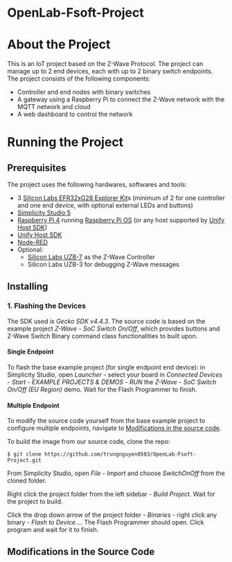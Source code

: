 # OpenLab-Fsoft-Project
# About the Project
This is an IoT project based on the Z-Wave Protocol. The project can manage up to 2 end devices, each with up to 2 binary switch endpoints. The project consists of the following components:
- Controller and end nodes with binary switches
- A gateway using a Raspberry Pi to connect the Z-Wave network with the MQTT network and cloud
-  A web dashboard to control the network

# Running the Project
## Prerequisites
The project uses the following hardwares, softwares and tools:
- 3 [Silicon Labs EFR32xG28 Explorer Kit](https://www.silabs.com/development-tools/wireless/efr32xg28-explorer-kit?tab=overview)s (minimum of 2 for one controller and one end device, with optional external LEDs and buttons)
- [Simplicity Studio 5](https://www.silabs.com/developers/simplicity-studio)
- [Raspberry Pi 4](https://www.raspberrypi.com/products/raspberry-pi-4-model-b/) running [Raspberry Pi OS](https://www.raspberrypi.com/software/) (or any host supported by [Unify Host SDK](https://github.com/SiliconLabs/UnifySDK))
- [Unify Host SDK](https://github.com/SiliconLabs/UnifySDK)
- [Node-RED](https://nodered.org/)
- Optional:
  - [Silicon Labs UZB-7](https://www.silabs.com/development-tools/wireless/z-wave/efr32zg14-usb-7-z-wave-700-stick-bridge-module?tab=overview) as the Z-Wave Controller
  - Silicon Labs UZB-3 for debugging Z-Wave messages

## Installing
### 1. Flashing the Devices
The SDK used is *Gecko SDK v4.4.3*. The source code is based on the example project *Z-Wave - SoC Switch On/Off*, which provides buttons and Z-Wave Switch Binary command class functionalities to built upon.

#### Single Endpoint
To flash the base example project (for single endpoint end device): in Simplicity Studio, open *Launcher* - select your board in *Connected Devices* - *Start* - *EXAMPLE PROJECTS & DEMOS* - *RUN* the *Z-Wave - SoC Switch On/Off (EU Region)* demo. Wait for the Flash Programmer to finish.

#### Multiple Endpoint
To modify the source code yourself from the base example project to configure multiple endpoints, navigate to [Modifications in the source code](#modifications-in-the-source-code).

To build the image from our source code, clone the repo:
```
$ git clone https://github.com/trungnguyen0503/OpenLab-Fsoft-Project.git
```
From Simplicity Studio, open *File* - *Import* and choose *SwitchOnOff* from the cloned folder.

Right click the project folder from the left sidebar - *Build Project*. Wait for the project to build.

Click the drop down arrow of the project folder - *Binaries* - right click any binary - *Flash to Device...*. The Flash Programmer should open. Click program and wait for it to finish.

## Modifications in the Source Code
